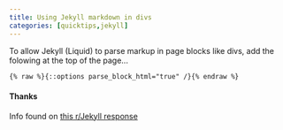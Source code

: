 ```yaml
---
title: Using Jekyll markdown in divs
categories: [quicktips,jekyll]
---
```

To allow Jekyll (Liquid) to parse markup in page blocks like divs, add the folowing at the top of the page...
<!--more-->
```markdown
{% raw %}{::options parse_block_html="true" /}{% endraw %}
```

#### Thanks

Info found on [this r/Jekyll response](https://www.reddit.com/r/Jekyll/comments/31rg4g/using_markdown_in_divs/cq4asit)
